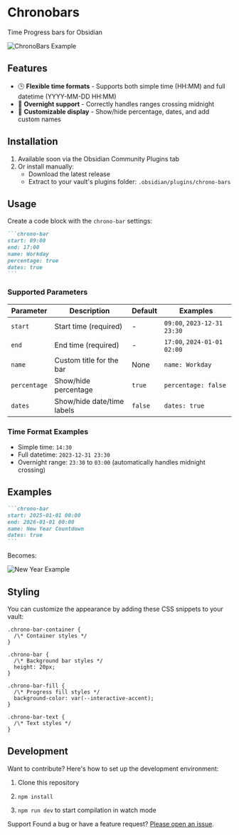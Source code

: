 # Chronobars

Time Progress bars for Obsidian

![ChronoBars Example](https://i.imgur.com/lupM7n6.png)

## Features

- 🕒 **Flexible time formats** - Supports both simple time (HH:MM) and full datetime (YYYY-MM-DD HH:MM)
- 🌙 **Overnight support** - Correctly handles ranges crossing midnight
- 🎨 **Customizable display** - Show/hide percentage, dates, and add custom names

## Installation

1. Available soon via the Obsidian Community Plugins tab
2. Or install manually:
   - Download the latest release
   - Extract to your vault's plugins folder: `.obsidian/plugins/chrono-bars`

## Usage

Create a code block with the `chrono-bar` settings:

````markdown
```chrono-bar
start: 09:00
end: 17:00
name: Workday
percentage: true
dates: true
```
````

### Supported Parameters

| Parameter    | Description                          | Default       | Examples               |
|--------------|--------------------------------------|---------------|------------------------|
| `start`      | Start time (required)                | -             | `09:00`, `2023-12-31 23:30` |
| `end`        | End time (required)                  | -             | `17:00`, `2024-01-01 02:00` |
| `name`       | Custom title for the bar             | None          | `name: Workday`        |
| `percentage` | Show/hide percentage                 | `true`        | `percentage: false`    |
| `dates`      | Show/hide date/time labels           | `false`       | `dates: true`          |

### Time Format Examples

- Simple time: `14:30`
- Full datetime: `2023-12-31 23:30`
- Overnight range: `23:30` to `03:00` (automatically handles midnight crossing)

## Examples

````markdown
```chrono-bar
start: 2025-01-01 00:00
end: 2026-01-01 00:00
name: New Year Countdown
dates: true
```
````

Becomes:

![New Year Example](https://imgur.com/MbKACK2.png)


## Styling

You can customize the appearance by adding these CSS snippets to your vault:
```
.chrono-bar-container {
  /\* Container styles */
}

.chrono-bar {
  /\* Background bar styles */
  height: 20px;
}

.chrono-bar-fill {
  /\* Progress fill styles */
  background-color: var(--interactive-accent);
}

.chrono-bar-text {
  /\* Text styles */
}
```

## Development

Want to contribute? Here's how to set up the development environment:

1. Clone this repository

2. `npm install`

3. `npm run dev` to start compilation in watch mode

Support
Found a bug or have a feature request? [Please open an issue](https://github.com/dojje/chronobars/issues).

